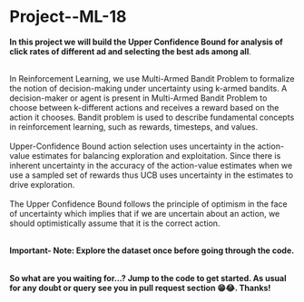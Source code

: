 # Project--ML-18


<table>


**In this project we will build the Upper Confidence Bound for analysis of click rates of different ad and selecting the best ads among all**.<br></br>  

In Reinforcement Learning, we use Multi-Armed Bandit Problem to formalize the notion of decision-making under uncertainty using k-armed bandits. A decision-maker or agent is present in Multi-Armed Bandit Problem to choose between k-different actions and receives a reward based on the action it chooses.
Bandit problem is used to describe fundamental concepts in reinforcement learning, such as rewards, timesteps, and values.<br></br>
Upper-Confidence Bound action selection uses uncertainty in the action-value estimates for balancing exploration and exploitation.
Since there is inherent uncertainty in the accuracy of the action-value estimates when we use a sampled set of rewards thus UCB uses uncertainty in the estimates to drive exploration.<br></br>
The Upper Confidence Bound follows the principle of optimism in the face of uncertainty which implies that  if we are uncertain about an action, we should optimistically assume that it is the correct action.<br></br>


  
**Important- Note: Explore the dataset once before going through the code.**
</table>

**So what are you waiting for...? Jump to the code to get started. As usual for any doubt or query see you in pull request section 😁😂. Thanks!**

